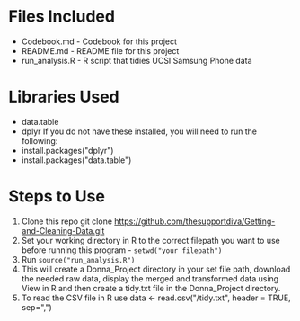 Files Included
=======================
- Codebook.md - Codebook for this project
- README.md - README file for this project
- run_analysis.R - R script that tidies UCSI Samsung Phone data

Libraries Used
=======================
- data.table
- dplyr
If you do not have these installed, you will need to run the following:
- install.packages("dplyr")
- install.packages("data.table")

Steps to Use
=======================
1. Clone this repo git clone https://github.com/thesupportdiva/Getting-and-Cleaning-Data.git
2. Set your working directory in R to the correct filepath you want to use before running this program - ```setwd("your filepath")```
2. Run ```source("run_analysis.R")```
3. This will create a Donna_Project directory in your set file path, download the needed raw data, display the merged and transformed data using View in R and then create a tidy.txt file in the Donna_Project directory.
4. To read the CSV file in R use data <- read.csv("<filepath>/tidy.txt", header = TRUE, sep=",")
